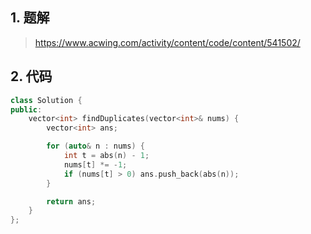 ## 1. 题解
> https://www.acwing.com/activity/content/code/content/541502/

## 2. 代码
```c++
class Solution {
public:
    vector<int> findDuplicates(vector<int>& nums) {
        vector<int> ans;

        for (auto& n : nums) {
            int t = abs(n) - 1;
            nums[t] *= -1;
            if (nums[t] > 0) ans.push_back(abs(n));
        }

        return ans;
    }
};
```